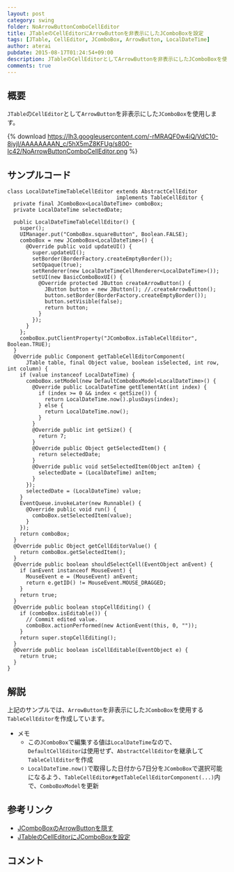 ```yaml
---
layout: post
category: swing
folder: NoArrowButtonComboCellEditor
title: JTableのCellEditorにArrowButtonを非表示にしたJComboBoxを設定
tags: [JTable, CellEditor, JComboBox, ArrowButton, LocalDateTime]
author: aterai
pubdate: 2015-08-17T01:24:54+09:00
description: JTableのCellEditorとしてArrowButtonを非表示にしたJComboBoxを使用します。
comments: true
---
```

## 概要
`JTable`の`CellEditor`として`ArrowButton`を非表示にした`JComboBox`を使用します。

{% download https://lh3.googleusercontent.com/-rMRAQF0w4iQ/VdC10-8iyjI/AAAAAAAAN_c/5hX5mZ8KFUg/s800-Ic42/NoArrowButtonComboCellEditor.png %}

## サンプルコード
<pre class="prettyprint"><code>class LocalDateTimeTableCellEditor extends AbstractCellEditor
                                   implements TableCellEditor {
  private final JComboBox&lt;LocalDateTime&gt; comboBox;
  private LocalDateTime selectedDate;

  public LocalDateTimeTableCellEditor() {
    super();
    UIManager.put("ComboBox.squareButton", Boolean.FALSE);
    comboBox = new JComboBox&lt;LocalDateTime&gt;() {
      @Override public void updateUI() {
        super.updateUI();
        setBorder(BorderFactory.createEmptyBorder());
        setOpaque(true);
        setRenderer(new LocalDateTimeCellRenderer&lt;LocalDateTime&gt;());
        setUI(new BasicComboBoxUI() {
          @Override protected JButton createArrowButton() {
            JButton button = new JButton(); //.createArrowButton();
            button.setBorder(BorderFactory.createEmptyBorder());
            button.setVisible(false);
            return button;
          }
        });
      }
    };
    comboBox.putClientProperty("JComboBox.isTableCellEditor", Boolean.TRUE);
  }
  @Override public Component getTableCellEditorComponent(
      JTable table, final Object value, boolean isSelected, int row, int column) {
    if (value instanceof LocalDateTime) {
      comboBox.setModel(new DefaultComboBoxModel&lt;LocalDateTime&gt;() {
        @Override public LocalDateTime getElementAt(int index) {
          if (index &gt;= 0 &amp;&amp; index &lt; getSize()) {
            return LocalDateTime.now().plusDays(index);
          } else {
            return LocalDateTime.now();
          }
        }
        @Override public int getSize() {
          return 7;
        }
        @Override public Object getSelectedItem() {
          return selectedDate;
        }
        @Override public void setSelectedItem(Object anItem) {
          selectedDate = (LocalDateTime) anItem;
        }
      });
      selectedDate = (LocalDateTime) value;
    }
    EventQueue.invokeLater(new Runnable() {
      @Override public void run() {
        comboBox.setSelectedItem(value);
      }
    });
    return comboBox;
  }
  @Override public Object getCellEditorValue() {
    return comboBox.getSelectedItem();
  }
  @Override public boolean shouldSelectCell(EventObject anEvent) {
    if (anEvent instanceof MouseEvent) {
      MouseEvent e = (MouseEvent) anEvent;
      return e.getID() != MouseEvent.MOUSE_DRAGGED;
    }
    return true;
  }
  @Override public boolean stopCellEditing() {
    if (comboBox.isEditable()) {
      // Commit edited value.
      comboBox.actionPerformed(new ActionEvent(this, 0, ""));
    }
    return super.stopCellEditing();
  }
  @Override public boolean isCellEditable(EventObject e) {
    return true;
  }
}
</code></pre>

## 解説
上記のサンプルでは、`ArrowButton`を非表示にした`JComboBox`を使用する`TableCellEditor`を作成しています。

- メモ
    - この`JComboBox`で編集する値は`LocalDateTime`なので、`DefaultCellEditor`は使用せず、`AbstractCellEditor`を継承して`TableCellEditor`を作成
    - `LocalDateTime.now()`で取得した日付から7日分を`JComboBox`で選択可能になるよう、`TableCellEditor#getTableCellEditorComponent(...)`内で、`ComboBoxModel`を更新

<!-- dummy comment line for breaking list -->

## 参考リンク
- [JComboBoxのArrowButtonを隠す](http://ateraimemo.com/Swing/HideComboArrowButton.html)
- [JTableのCellEditorにJComboBoxを設定](http://ateraimemo.com/Swing/ComboCellEditor.html)

<!-- dummy comment line for breaking list -->

## コメント
